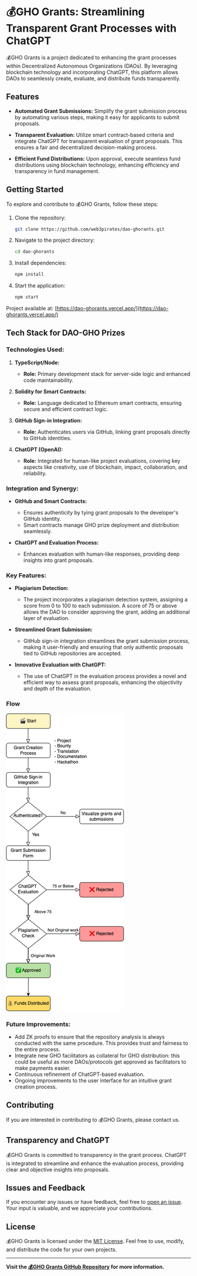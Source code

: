 # 💰GHO Grants: Streamlining Transparent Grant Processes with ChatGPT

💰GHO Grants is a project dedicated to enhancing the grant processes within Decentralized Autonomous Organizations (DAOs). By leveraging blockchain technology and incorporating ChatGPT, this platform allows DAOs to seamlessly create, evaluate, and distribute funds transparently.

## Features

- **Automated Grant Submissions:** Simplify the grant submission process by automating various steps, making it easy for applicants to submit proposals.

- **Transparent Evaluation:** Utilize smart contract-based criteria and integrate ChatGPT for transparent evaluation of grant proposals. This ensures a fair and decentralized decision-making process.

- **Efficient Fund Distributions:** Upon approval, execute seamless fund distributions using blockchain technology, enhancing efficiency and transparency in fund management.

## Getting Started

To explore and contribute to 💰GHO Grants, follow these steps:

1. Clone the repository:

   ```bash
   git clone https://github.com/web3pirates/dao-ghorants.git
   ```

2. Navigate to the project directory:

   ```bash
   cd dao-ghorants
   ```

3. Install dependencies:

   ```bash
   npm install
   ```

4. Start the application:
   ```bash
   npm start
   ```

Project available at: [https://dao-ghorants.vercel.app/](https://dao-ghorants.vercel.app/)

## Tech Stack for DAO-GHO Prizes

### Technologies Used:

1. **TypeScript/Node:**

   - **Role:** Primary development stack for server-side logic and enhanced code maintainability.

2. **Solidity for Smart Contracts:**

   - **Role:** Language dedicated to Ethereum smart contracts, ensuring secure and efficient contract logic.

3. **GitHub Sign-in Integration:**

   - **Role:** Authenticates users via GitHub, linking grant proposals directly to GitHub identities.

4. **ChatGPT (OpenAI):**
   - **Role:** Integrated for human-like project evaluations, covering key aspects like creativity, use of blockchain, impact, collaboration, and reliability.

### Integration and Synergy:

- **GitHub and Smart Contracts:**

  - Ensures authenticity by tying grant proposals to the developer's GitHub identity.
  - Smart contracts manage GHO prize deployment and distribution seamlessly.

- **ChatGPT and Evaluation Process:**
  - Enhances evaluation with human-like responses, providing deep insights into grant proposals.

### Key Features:

- **Plagiarism Detection:**

  - The project incorporates a plagiarism detection system, assigning a score from 0 to 100 to each submission. A score of 75 or above allows the DAO to consider approving the grant, adding an additional layer of evaluation.

- **Streamlined Grant Submission:**

  - GitHub sign-in integration streamlines the grant submission process, making it user-friendly and ensuring that only authentic proposals tied to GitHub repositories are accepted.

- **Innovative Evaluation with ChatGPT:**
  - The use of ChatGPT in the evaluation process provides a novel and efficient way to assess grant proposals, enhancing the objectivity and depth of the evaluation.

### Flow

![💰GHO Grants Flowchart](ghogrants.drawio.png)

### Future Improvements:

- Add ZK proofs to ensure that the repository analysis is always conducted with the same procedure. This provides trust and fairness to the entire process.
- Integrate new GHO facilitators as collateral for GHO distribution: this could be useful as more DAOs/protocols get approved as facilitators to make payments easier.
- Continuous refinement of ChatGPT-based evaluation.
- Ongoing improvements to the user interface for an intuitive grant creation process.

## Contributing

If you are interested in contributing to 💰GHO Grants, please contact us.

## Transparency and ChatGPT

💰GHO Grants is committed to transparency in the grant process. ChatGPT is integrated to streamline and enhance the evaluation process, providing clear and objective insights into proposals.

## Issues and Feedback

If you encounter any issues or have feedback, feel free to [open an issue](https://github.com/web3pirates/dao-ghorants/issues). Your input is valuable, and we appreciate your contributions.

## License

💰GHO Grants is licensed under the [MIT License](LICENSE). Feel free to use, modify, and distribute the code for your own projects.

---

**Visit the [💰GHO Grants GitHub Repository](https://github.com/web3pirates/dao-ghorants) for more information.**
